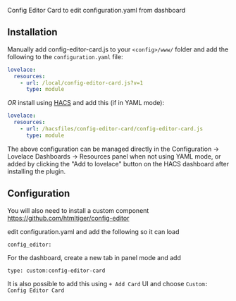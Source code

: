
Config Editor Card to edit configuration.yaml from dashboard

## Installation

Manually add config-editor-card.js
to your `<config>/www/` folder and add the following to the `configuration.yaml` file:
```yaml
lovelace:
  resources:
    - url: /local/config-editor-card.js?v=1
      type: module
```

_OR_ install using [HACS](https://hacs.xyz/) and add this (if in YAML mode):
```yaml
lovelace:
  resources:
    - url: /hacsfiles/config-editor-card/config-editor-card.js
      type: module
```

The above configuration can be managed directly in the Configuration -> Lovelace Dashboards -> Resources panel when not using YAML mode,
or added by clicking the "Add to lovelace" button on the HACS dashboard after installing the plugin.


## Configuration


You will also need to install a custom component https://github.com/htmltiger/config-editor

edit configuration.yaml and add the following so it can load
```
config_editor:
```

For the dashboard, create a new tab in panel mode and add
```
type: custom:config-editor-card
```

It is also possible to add this using `+ Add Card` UI and choose `Custom: Config Editor Card`
